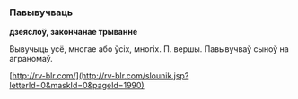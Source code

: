 ### Павывучваць
**дзеяслоў, закончанае трыванне**

Вывучыць усё, многае або ўсіх, многіх. П. вершы. Павывучваў сыноў на аграномаў.

<a rel="author">[http://rv-blr.com/](http://rv-blr.com/slounik.jsp?letterId=0&maskId=0&pageId=1990)</a>
